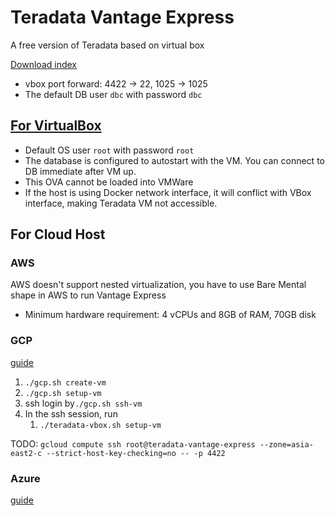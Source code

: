 # Teradata Vantage Express
A free version of Teradata based on virtual box

[Download index](https://downloads.teradata.com/download/database/teradata-express/vmware)
- vbox port forward: 4422 -> 22, 1025 -> 1025
- The default DB user `dbc` with password `dbc`
## [For VirtualBox](https://quickstarts.teradata.com/getting.started.vbox.html)
- Default OS user `root` with password `root`
- The database is configured to autostart with the VM. You can connect to DB immediate after VM up.
- This OVA cannot be loaded into VMWare
- If the host is using Docker network interface, it will conflict with VBox interface, making Teradata VM not accessible.

## For Cloud Host
### AWS
AWS doesn't support nested virtualization, you have to use Bare Mental shape in AWS to run Vantage Express
- Minimum hardware requirement: 4 vCPUs and 8GB of RAM, 70GB disk
### GCP
[guide](https://quickstarts.teradata.com/vantage.express.gcp.html)
1. `./gcp.sh create-vm`
2. `./gcp.sh setup-vm`
2. ssh login by`./gcp.sh ssh-vm`
3. In the ssh session, run
   1. `./teradata-vbox.sh setup-vm`

TODO: `gcloud compute ssh root@teradata-vantage-express --zone=asia-east2-c --strict-host-key-checking=no -- -p 4422`   
### Azure
[guide](https://quickstarts.teradata.com/run-vantage-express-on-microsoft-azure.html)

